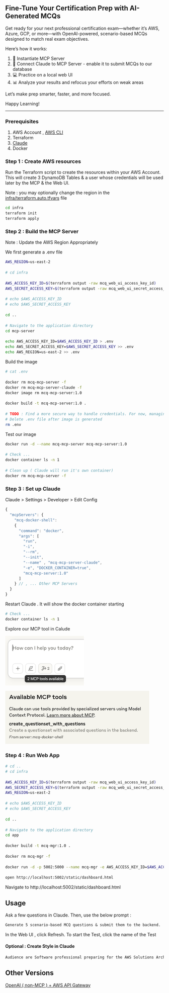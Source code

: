 ## Fine-Tune Your Certification Prep with AI-Generated MCQs

Get ready for your next professional certification exam—whether it’s AWS, Azure, GCP, or more—with OpenAI-powered, scenario-based MCQs designed to match real exam objectives.

Here’s how it works:
1.	🔧 Instantiate MCP Server 
2.	🔄 Connect Claude to MCP Server - enable it to submit MCQs to our database
3.	💻 Practice on a local web UI
4.	📊 Analyze your results and refocus your efforts on weak areas

Let’s make prep smarter, faster, and more focused.

Happy Learning!

<hr>

### Prerequisites

1. AWS Account , [AWS CLI](https://docs.aws.amazon.com/cli/latest/userguide/getting-started-install.html) 
2. Terraform 
3. [Claude](https://claude.ai/download)
4. Docker

### Step 1 : Create AWS resources

Run the Terraform script to create the resources within your AWS Account.
This will create 3 DynamoDB Tables & a user whose credentials will be used later by the MCP & the Web UI.

Note : you may optionally change the region in the [infra/terraform.auto.tfvars](./infra/terraform.auto.tfvars) file 

```sh
cd infra
terraform init
terraform apply
```
### Step 2 : Build the MCP Server

Note : Update the AWS Region Appropriately

We first generate a .env file 
```sh
AWS_REGION=us-east-2

# cd infra

AWS_ACCESS_KEY_ID=$(terraform output -raw mcq_web_ui_access_key_id)
AWS_SECRET_ACCESS_KEY=$(terraform output -raw mcq_web_ui_secret_access_key)

# echo $AWS_ACCESS_KEY_ID
# echo $AWS_SECRET_ACCESS_KEY

cd ..

# Navigate to the application directory
cd mcp-server

echo AWS_ACCESS_KEY_ID=$AWS_ACCESS_KEY_ID > .env
echo AWS_SECRET_ACCESS_KEY=$AWS_SECRET_ACCESS_KEY >> .env
echo AWS_REGION=us-east-2 >> .env
```

Build the image
```sh
# cat .env

docker rm mcq-mcp-server -f
docker rm mcq-mcp-server-claude -f
docker image rm mcq-mcp-server:1.0 

docker build -t mcq-mcp-server:1.0 .

# TODO : Find a more secure way to handle credentials. For now, managing via .env file. 
# Delete .env file after image is generated
rm .env
```

Test our image 

```sh
docker run -d --name mcq-mcp-server mcq-mcp-server:1.0 

# Check ...
docker container ls -n 1

# Clean up ( Claude will run it's own container)
docker rm mcq-mcp-server -f

```

### Step 3 : Set up Claude

Claude > Settings > Developer > Edit Config 

```js
{
  "mcpServers": {    
    "mcq-docker-shell":
    {
      "command": "docker",
      "args": [
        "run",
        "-i",
        "--rm",
        "--init", 
        "--name" , "mcq-mcp-server-claude",
        "-e", "DOCKER_CONTAINER=true",
        "mcq-mcp-server:1.0"
      ]
    } // , ... Other MCP Servers
  }
}
```

Restart Claude . It will show the docker container starting 

```sh
# Check ...
docker container ls -n 1
```

Explore our MCP tool in Calude 

![](./images/claude-tools-available-1.png)


![](./images/claude-tools-available-2.png)

### Step 4 : Run Web App

```sh
# cd ..
# cd infra

AWS_ACCESS_KEY_ID=$(terraform output -raw mcq_web_ui_access_key_id)
AWS_SECRET_ACCESS_KEY=$(terraform output -raw mcq_web_ui_secret_access_key)
AWS_REGION=us-east-2

# echo $AWS_ACCESS_KEY_ID
# echo $AWS_SECRET_ACCESS_KEY

cd ..

# Navigate to the application directory
cd app

docker build -t mcq-mgr:1.0 .

docker rm mcq-mgr -f

docker run -d -p 5002:5000 --name mcq-mgr -e AWS_ACCESS_KEY_ID=$AWS_ACCESS_KEY_ID -e  AWS_SECRET_ACCESS_KEY=$AWS_SECRET_ACCESS_KEY -e AWS_REGION=$AWS_REGION mcq-mgr:1.0 

open http://localhost:5002/static/dashboard.html

```

Navigate to http://localhost:5002/static/dashboard.html


## Usage

Ask a few questions in Claude. Then, use the below prompt : 

```txt
Generate 5 scenario-based MCQ questions & submit them to the backend.
```

In the Web UI , click Refresh. To start the Test, click the name of the Test


#### Optional : Create Style in Claude

```txt
Audience are Software professional preparing for the AWS Solutions Architect Associate certification exam. They prefer clear explanations, practice questions, and guidance tailored to the topics covered in the SAA-C03 exam - AWS services, architecture best practices, and core concepts like high availability, fault tolerance, cost optimization, and security. Use real-world examples and visual aids when helpful, and adapt explanations to the user's technical level and learning style. Avoids outdated content and focus only on what's relevant to the Associate-level exam. 
```

## Other Versions 

[OpenAI ( non-MCP ) + AWS API Gateway](https://github.com/techwiselab/mcq-mgr/tree/openai)

